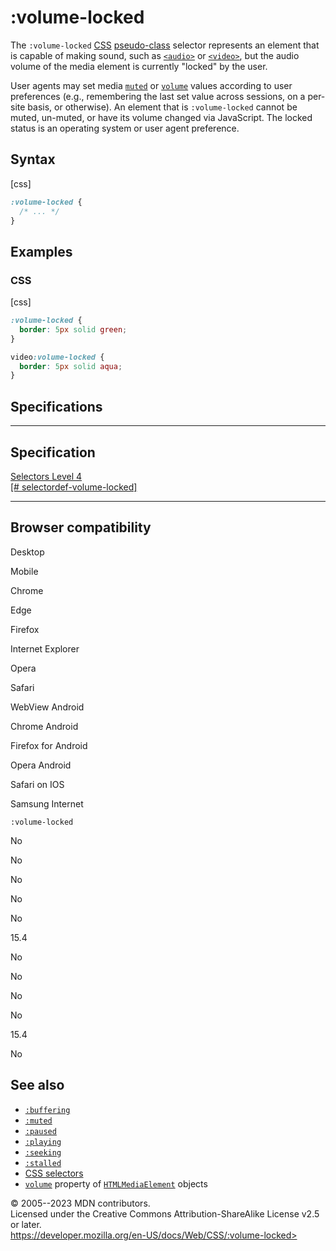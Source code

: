 :volume-locked
==============

The `:volume-locked`
[CSS](https://developer.mozilla.org/en-US/docs/Web/CSS)
[pseudo-class](pseudo-classes.md) selector represents an element that is
capable of making sound, such as
[`<audio>`](https://developer.mozilla.org/en-US/docs/Web/HTML/Element/audio)
or
[`<video>`](https://developer.mozilla.org/en-US/docs/Web/HTML/Element/video),
but the audio volume of the media element is currently \"locked\" by the
user.

User agents may set media
[`muted`](https://developer.mozilla.org/en-US/docs/Web/API/HTMLMediaElement/muted)
or
[`volume`](https://developer.mozilla.org/en-US/docs/Web/API/HTMLMediaElement/volume)
values according to user preferences (e.g., remembering the last set
value across sessions, on a per-site basis, or otherwise). An element
that is `:volume-locked` cannot be muted, un-muted, or have its volume
changed via JavaScript. The locked status is an operating system or user
agent preference.

Syntax
------

[css]

```css
:volume-locked {
  /* ... */
}
```

Examples
--------

### CSS

[css]

```css
:volume-locked {
  border: 5px solid green;
}

video:volume-locked {
  border: 5px solid aqua;
}
```

Specifications
--------------

  ----------------------------------------------------------------------------------------------------

Specification
  ----------------------------------------------------------------------------------------------------

  [Selectors Level 4\
  [\#
  selectordef-volume-locked]](https://drafts.csswg.org/selectors/#selectordef-volume-locked)

  ----------------------------------------------------------------------------------------------------

Browser compatibility
---------------------

Desktop

Mobile

Chrome

Edge

Firefox

Internet Explorer

Opera

Safari

WebView Android

Chrome Android

Firefox for Android

Opera Android

Safari on IOS

Samsung Internet

`:volume-locked`

No

No

No

No

No

15.4

No

No

No

No

15.4

No

See also
--------

- [`:buffering`](:buffering)
- [`:muted`](:muted)
- [`:paused`](:paused)
- [`:playing`](:playing)
- [`:seeking`](:seeking)
- [`:stalled`](:stalled)
- [CSS selectors](css_selectors.md)
- [`volume`](https://developer.mozilla.org/en-US/docs/Web/API/HTMLMediaElement/volume)
    property of
    [`HTMLMediaElement`](https://developer.mozilla.org/en-US/docs/Web/API/HTMLMediaElement)
    objects

© 2005--2023 MDN contributors.\
Licensed under the Creative Commons Attribution-ShareAlike License v2.5
or later.\
https://developer.mozilla.org/en-US/docs/Web/CSS/:volume-locked>
